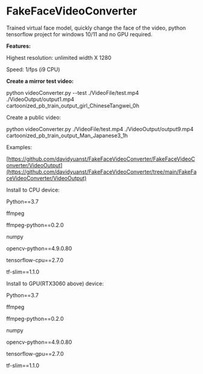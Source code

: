 # FakeFaceVideoConverter
Trained virtual face model, quickly change the face of the video, python tensorflow project for windows 10/11 and no GPU required.

<b>Features:</b>

Highest resolution: unlimited width X 1280

Speed: 1/fps (i9 CPU)



<b>Create a mirror test video:</b>

python videoConverter.py --test ./VideoFile/test.mp4 ./VideoOutput/output1.mp4 cartoonized_pb_train_output_girl_ChineseTangwei_0h

Create a public video:

python videoConverter.py ./VideoFile/test.mp4 ./VideoOutput/output9.mp4 cartoonized_pb_train_output_Man_Japanese3_1h


Examples:

[https://github.com/davidyuanst/FakeFaceVideoConverter/FakeFaceVideoConverter/VideoOutput](https://github.com/davidyuanst/FakeFaceVideoConverter/tree/main/FakeFaceVideoConverter/VideoOutput)


Install to CPU device:

Python==3.7

ffmpeg

ffmpeg-python==0.2.0

numpy

opencv-python==4.9.0.80

tensorflow-cpu==2.7.0

tf-slim==1.1.0


Install to GPU(RTX3060 above) device:

Python==3.7

ffmpeg

ffmpeg-python==0.2.0

numpy

opencv-python==4.9.0.80

tensorflow-gpu==2.7.0

tf-slim==1.1.0
